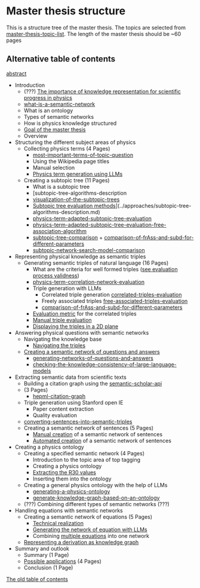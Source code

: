 # Master thesis structure

This is a structure tree of the master thesis. The topics are selected from [master-thesis-topic-list](master-thesis-topic-list.md).
The length of the master thesis should be ~60 pages


## Alternative table of contents

[abstract](../writing/abstract.md)

* Introduction
	* (???) [The importance of knowledge representation for scientific progress in physics](../writing/the-importance-of-knowledge-representation-for-scientific-progress-in-physics.md)
	* [what-is-a-semantic-network](../writing/what-is-a-semantic-network.md)
	* What is an ontology
	* Types of semantic networks
	* How is physics knowledge structured
	* [Goal of the master thesis](goal-of-the-master-thesis.md)
	* Overview
* Structuring the different subject areas of physics
	* Collecting physics terms (4 Pages)
		* [most-important-terms-of-topic-question](../../data/knowledge/most-important-terms-of-topic-question.md)
		* Using the Wikipedia page titles 
		* Manual selection
		* [Physics term generation using LLMs](../approaches/create-a-list-of-physics-terms-using-llms.md)
	* Creating a subtopic tree (11 Pages)
		* What is a subtopic tree
		* [subtopic-tree-algorithms-description
		* [visualization-of-the-subtopic-trees](../visualizations/visualization-of-the-subtopic-trees.md)
		* [Subtopic tree evaluation methods](subtopic-tree-average-number-of-viewed-terms-per-search-evaluation.md)](../approaches/subtopic-tree-algorithms-description.md)
		* [physics-term-adapted-subtopic-tree-evaluation](../evaluation/physics-term-adapted-subtopic-tree-evaluation.md)
		* [physics-term-adapted-subtopic-tree-evaluation-free-association-algorithm](../evaluation/physics-term-adapted-subtopic-tree-evaluation-free-association-algorithm.md)
		* [subtopic-tree-comparison](../evaluation/subtopic-tree-comparison.md)  + [comparison-of-frAss-and-subd-for-different-parameters](../evaluation/comparison-of-frAss-and-subd-for-different-parameters.md)
		* [subtopic-network-search-model-comparison](../evaluation/subtopic-network-search-model-comparison.md)
* Representing physical knowledge as semantic triples
	* Generating semantic triples of natural language (16 Pages)
		* What are the criteria for well formed triples ([see evaluation process validness](../evaluation/manual-triple-evaluation.md))
		* [physics-term-correlation-network-evaluation](../evaluation/physics-term-correlation-network-evaluation.md)
		* Triple generation with LLMs
			* Correlated triple generation [correlated-triples-evaluation](../evaluation/correlated-triples-evaluation.md)
			* Freely associated triples [free-associated-triples-evaluation](../evaluation/free-associated-triples-evaluation.md)
			* [comparison-of-frAss-and-subd-for-different-parameters](../evaluation/comparison-of-frAss-and-subd-for-different-parameters.md)
		* [Evaluation metric](false-choices-per-correct-choice-compared-to-random.md) for the correlated triples
		* [Manual triple evaluation](../evaluation/manual-triple-evaluation.md)
		* [Displaying the triples in a 2D plane](../approaches/mapping-a-high-degree-graph-to-a-2D-area.md)
* Answering physical questions with semantic networks
	* Navigating the knowledge base
		* [Navigating the triples](../approaches/navigate-semantic-triples-by-finite-choices.md)
	*  [Creating a semantic network of questions and answers](../approaches/semantic-network-of-questions-and-answers.md) 
		* [generating-networks-of-questions-and-answers](../evaluation/generating-networks-of-questions-and-answers.md)
		*  [checking-the-knowledge-consistency-of-large-language-models](../evaluation/checking-the-knowledge-consistency-of-large-language-models.md)
* Extracting semantic data from scientific texts
	* Building a citation graph using the [semantic-scholar-api](../extraction/semantic-scholar-api.md)
	* (3 Pages) 
		* [hepml-citation-graph](../extraction/hepml-citation-graph.md)
	* Triple generation using Stanford open IE
		* Paper content extraction
		* Quality evaluation
	* [converting-sentences-into-semantic-triples](../evaluation/converting-sentences-into-semantic-triples.md)
	* Creating a semantic network of sentences (5 Pages)
		* [Manual creation](../approaches/semantic-network-of-sentences.md) of a semantic network of sentences
		* [Automated creation](../approaches/semantic-network-of-sentences.md) of a semantic network of sentences
* Creating a physics ontology
	* Creating a specified semantic network (4 Pages)
		* Introduction to the topic area of top tagging
		* Creating a physics ontology
		* [Extracting the R30 values](r30-value-extraction.md)
		* Inserting them into the ontology
	*  Creating a general physics ontology with the help of LLMs
		* [generating-a-physics-ontology](../approaches/generating-a-physics-ontology.md)
		* [generate-knowledge-graph-based-on-an-ontology](../approaches/generate-knowledge-graph-based-on-an-ontology.md)
	* (???) Combining different types of semantic networks (???)
* Handling equations with semantic networks
	* Creating a semantic network of equations (5 Pages)
		* [Technical realization](../approaches/network-of-equations.md)
		* [Generating the network of equation with LLMs](../approaches/network-of-equations.md)
		* Combining [multiple equations](../approaches/network-of-multiple-equations.md) into one network
	* [Representing a derivation as knowledge graph](../evaluation/represent-a-derivation-as-a-semantic-network.md)
* Summary and outlook
	* Summary (1 Page)
	* [Possible applications](possible-applications-of-physics-knowledge-graphs.md) (4 Pages)
	* Conclusion (1 Page)


[The old table of contents](master-thesis-structure-old.md)